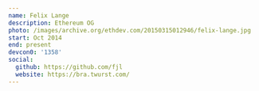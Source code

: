 ```yaml
---
name: Felix Lange
description: Ethereum OG
photo: /images/archive.org/ethdev.com/20150315012946/felix-lange.jpg
start: Oct 2014
end: present
devcon0: '1358'
social:
  github: https://github.com/fjl
  website: https://bra.twurst.com/
---
```



